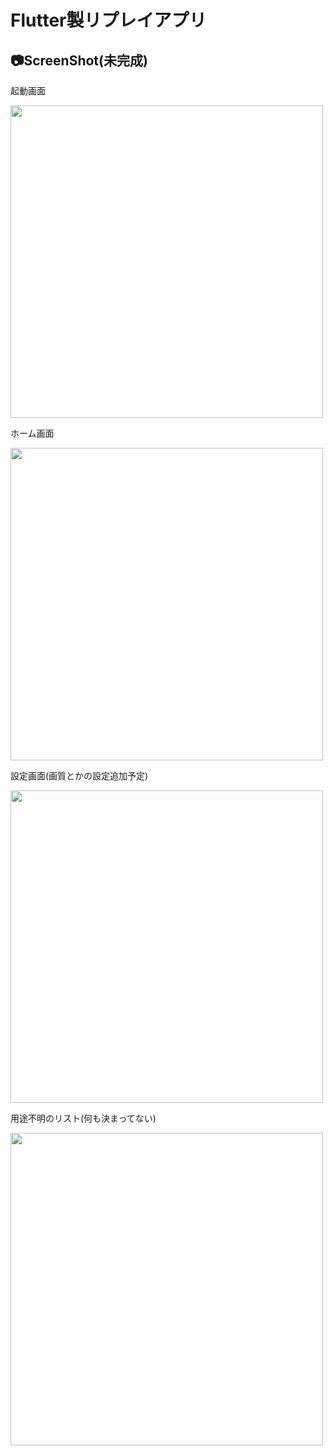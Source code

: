 # Flutter製リプレイアプリ


## 📷ScreenShot(未完成)

起動画面

<img src="https://user-images.githubusercontent.com/88580483/180596733-0d72a848-fe2c-4104-9112-3d20e7f82eb5.png" width="500">

ホーム画面

<img src="https://user-images.githubusercontent.com/88580483/180596729-2e142cfb-e835-4911-8f03-31aa6167a59e.png" width="500">

設定画面(画質とかの設定追加予定)

<img src="https://user-images.githubusercontent.com/88580483/180596736-ca3de6df-d6be-4ea1-a0db-2aa75021f61e.png" width="500">

用途不明のリスト(何も決まってない)

<img src="https://user-images.githubusercontent.com/88580483/180596738-f2a34b22-63b8-44a6-b176-55ee08c098bf.png" width="500">
